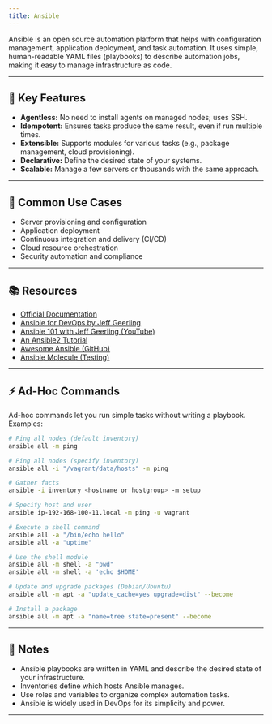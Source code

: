 ```yaml
---
title: Ansible
---
```


Ansible is an open source automation platform that helps with configuration management, application deployment, and task automation. It uses simple, human-readable YAML files (playbooks) to describe automation jobs, making it easy to manage infrastructure as code.

---

## 🌟 Key Features

- **Agentless:** No need to install agents on managed nodes; uses SSH.
- **Idempotent:** Ensures tasks produce the same result, even if run multiple times.
- **Extensible:** Supports modules for various tasks (e.g., package management, cloud provisioning).
- **Declarative:** Define the desired state of your systems.
- **Scalable:** Manage a few servers or thousands with the same approach.

---

## 🚀 Common Use Cases

- Server provisioning and configuration
- Application deployment
- Continuous integration and delivery (CI/CD)
- Cloud resource orchestration
- Security automation and compliance

---

## 📚 Resources

- [Official Documentation](https://docs.ansible.com/ansible/latest/index.html)
- [Ansible for DevOps by Jeff Geerling](https://cloud.delicoti.com/d/f/o444VDABw5cbJMBcs9u7BKLgymDjkFGy)
- [Ansible 101 with Jeff Geerling (YouTube)](https://www.youtube.com/playlist?list=PL2_OBreMn7FqZkvMYt6ATmgC0KAGGJNAN)
- [An Ansible2 Tutorial](https://serversforhackers.com/c/an-ansible2-tutorial)
- [Awesome Ansible (GitHub)](https://github.com/KeyboardInterrupt/awesome-ansible)
- [Ansible Molecule (Testing)](https://molecule.readthedocs.io/en/latest/)

---

## ⚡ Ad-Hoc Commands

Ad-hoc commands let you run simple tasks without writing a playbook. Examples:

```sh
# Ping all nodes (default inventory)
ansible all -m ping

# Ping all nodes (specify inventory)
ansible all -i "/vagrant/data/hosts" -m ping

# Gather facts
ansible -i inventory <hostname or hostgroup> -m setup

# Specify host and user
ansible ip-192-168-100-11.local -m ping -u vagrant

# Execute a shell command
ansible all -a "/bin/echo hello"
ansible all -a "uptime"

# Use the shell module
ansible all -m shell -a "pwd"
ansible all -m shell -a 'echo $HOME'

# Update and upgrade packages (Debian/Ubuntu)
ansible all -m apt -a "update_cache=yes upgrade=dist" --become

# Install a package
ansible all -m apt -a "name=tree state=present" --become
```

---

## 📝 Notes

- Ansible playbooks are written in YAML and describe the desired state of your infrastructure.
- Inventories define which hosts Ansible manages.
- Use roles and variables to organize complex automation tasks.
- Ansible is widely used in DevOps for its simplicity and power.

---
